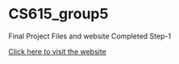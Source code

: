 # CS615_group5
Final Project Files and website
Completed Step-1

[Click here to visit the website](https://goutham539.github.io/My-Umass-Co-op/)
